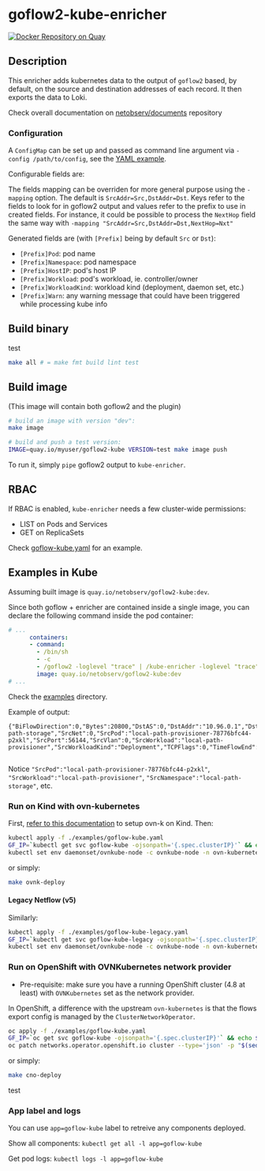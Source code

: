 # goflow2-kube-enricher

[![Docker Repository on Quay](https://quay.io/repository/netobserv/goflow2-kube/status "Docker Repository on Quay")](https://quay.io/repository/netobserv/goflow2-kube)

## Description

This enricher adds kubernetes data to the output of `goflow2` based, by default, on the source and destination addresses of each record. It then exports the data to Loki.

Check overall documentation on [netobserv/documents](https://github.com/netobserv/documents) repository

### Configuration

A `ConfigMap` can be set up and passed as command line argument via `-config /path/to/config`, see the [YAML example](./examples/goflow-kube.yaml).

Configurable fields are:

The fields mapping can be overriden for more general purpose using the `-mapping` option. The default is `SrcAddr=Src,DstAddr=Dst`. Keys refer to the fields to look for in goflow2 output and values refer to the prefix to use in created fields. For instance, it could be possible to process the `NextHop` field the same way with `-mapping "SrcAddr=Src,DstAddr=Dst,NextHop=Nxt"`

Generated fields are (with `[Prefix]` being by default `Src` or `Dst`):

- `[Prefix]Pod`: pod name
- `[Prefix]Namespace`: pod namespace
- `[Prefix]HostIP`: pod's host IP
- `[Prefix]Workload`: pod's workload, ie. controller/owner
- `[Prefix]WorkloadKind`: workload kind (deployment, daemon set, etc.)
- `[Prefix]Warn`: any warning message that could have been triggered while processing kube info

## Build binary

test

```bash
make all # = make fmt build lint test
```

## Build image

(This image will contain both goflow2 and the plugin)

```bash
# build an image with version "dev":
make image

# build and push a test version:
IMAGE=quay.io/myuser/goflow2-kube VERSION=test make image push
```

To run it, simply `pipe` goflow2 output to `kube-enricher`.

## RBAC

If RBAC is enabled, `kube-enricher` needs a few cluster-wide permissions:
- LIST on Pods and Services
- GET on ReplicaSets

Check [goflow-kube.yaml](./examples/goflow-kube.yaml) for an example.

## Examples in Kube

Assuming built image is `quay.io/netobserv/goflow2-kube:dev`.

Since both goflow + enricher are contained inside a single image, you can declare the following command inside the pod container:

```yaml
# ...
      containers:
      - command:
        - /bin/sh
        - -c
        - /goflow2 -loglevel "trace" | /kube-enricher -loglevel "trace"
        image: quay.io/netobserv/goflow2-kube:dev
# ...
```

Check the [examples](./examples) directory.

Example of output:

```
{"BiFlowDirection":0,"Bytes":20800,"DstAS":0,"DstAddr":"10.96.0.1","DstMac":"0a:58:0a:f4:00:01","DstNet":0,"DstPort":443,"DstVlan":0,"EgressVrfID":0,"Etype":2048,"EtypeName":"IPv4","ForwardingStatus":0,"FragmentId":0,"FragmentOffset":0,"IPTTL":0,"IPTos":0,"IPv6FlowLabel":0,"IcmpCode":0,"IcmpName":"","IcmpType":0,"InIf":12,"IngressVrfID":0,"NextHop":"","NextHopAS":0,"OutIf":0,"Packets":400,"Proto":6,"ProtoName":"TCP","SamplerAddress":"10.244.0.2","SamplingRate":0,"SequenceNum":577,"SrcAS":0,"SrcAddr":"10.244.0.5","SrcHostIP":"10.89.0.2","SrcMac":"0a:58:0a:f4:00:05","SrcNamespace":"local-path-storage","SrcNet":0,"SrcPod":"local-path-provisioner-78776bfc44-p2xkl","SrcPort":56144,"SrcVlan":0,"SrcWorkload":"local-path-provisioner","SrcWorkloadKind":"Deployment","TCPFlags":0,"TimeFlowEnd":0,"TimeFlowStart":0,"TimeReceived":1628419398,"Type":"IPFIX","VlanId":0}


```

Notice `"SrcPod":"local-path-provisioner-78776bfc44-p2xkl"`, `"SrcWorkload":"local-path-provisioner"`, `"SrcNamespace":"local-path-storage"`, etc.

### Run on Kind with ovn-kubernetes

First, [refer to this documentation](https://github.com/ovn-org/ovn-kubernetes/blob/master/docs/kind.md) to setup ovn-k on Kind.
Then:

```bash
kubectl apply -f ./examples/goflow-kube.yaml
GF_IP=`kubectl get svc goflow-kube -ojsonpath='{.spec.clusterIP}'` && echo $GF_IP
kubectl set env daemonset/ovnkube-node -c ovnkube-node -n ovn-kubernetes OVN_IPFIX_TARGETS="$GF_IP:2055"
```

or simply:

```bash
make ovnk-deploy
```

#### Legacy Netflow (v5)

Similarly:

```bash
kubectl apply -f ./examples/goflow-kube-legacy.yaml
GF_IP=`kubectl get svc goflow-kube-legacy -ojsonpath='{.spec.clusterIP}'` && echo $GF_IP
kubectl set env daemonset/ovnkube-node -c ovnkube-node -n ovn-kubernetes OVN_NETFLOW_TARGETS="$GF_IP:2056"
```

### Run on OpenShift with OVNKubernetes network provider

- Pre-requisite: make sure you have a running OpenShift cluster (4.8 at least) with `OVNKubernetes` set as the network provider.

In OpenShift, a difference with the upstream `ovn-kubernetes` is that the flows export config is managed by the `ClusterNetworkOperator`.

```bash
oc apply -f ./examples/goflow-kube.yaml
GF_IP=`oc get svc goflow-kube -ojsonpath='{.spec.clusterIP}'` && echo $GF_IP
oc patch networks.operator.openshift.io cluster --type='json' -p "$(sed -e "s/GF_IP/$GF_IP/" examples/net-cluster-patch.json)"
```
or simply:

```bash
make cno-deploy
```

test

### App label and logs
You can use `app=goflow-kube` label to retreive any components deployed. 

Show all components:
`kubectl get all -l app=goflow-kube`

Get pod logs:
`kubectl logs -l app=goflow-kube`
